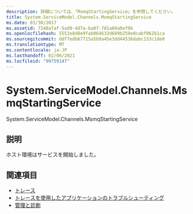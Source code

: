 ```yaml
---
description: 詳細については、「MsmqStartingService」を参照してください。
title: System.ServiceModel.Channels.MsmqStartingService
ms.date: 03/30/2017
ms.assetid: 7248afaf-5ad9-4d7a-ba07-781a60a0ef9b
ms.openlocfilehash: 5552e8d8e9fab064633d689b259e0cabf062b1ca
ms.sourcegitcommit: ddf7edb67715a5b9a45e3dd44536dabc153c1de0
ms.translationtype: MT
ms.contentlocale: ja-JP
ms.lasthandoff: 02/06/2021
ms.locfileid: "99759147"
---
```

# <a name="systemservicemodelchannelsmsmqstartingservice"></a>System.ServiceModel.Channels.MsmqStartingService

System.ServiceModel.Channels.MsmqStartingService  
  
## <a name="description"></a>説明  

 ホスト環境はサービスを開始しました。  
  
## <a name="see-also"></a>関連項目

- [トレース](index.md)
- [トレースを使用したアプリケーションのトラブルシューティング](using-tracing-to-troubleshoot-your-application.md)
- [管理と診断](../index.md)
